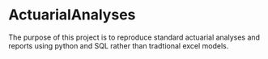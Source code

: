 # ActuarialAnalyses
The purpose of this project is to reproduce standard actuarial analyses and reports using python and SQL rather than tradtional excel models.
